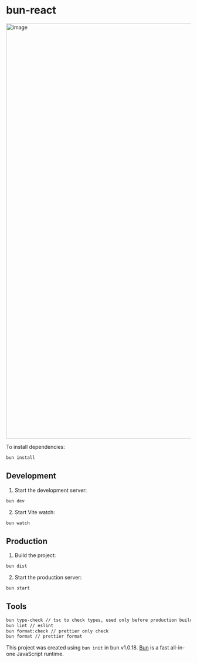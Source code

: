 # bun-react

<img width="1129" alt="image" src="https://github.com/lucasfarias2/bun-react/assets/19575942/c2f82e3b-6c51-45a1-a1be-9b2d7a8aed2a">

To install dependencies:

```bash
bun install
```

## Development

1. Start the development server:

```bash
bun dev
```

2. Start Vite watch:

```bash
bun watch
```

## Production

1. Build the project:

```bash
bun dist
```

2. Start the production server:

```bash
bun start
```

## Tools

```bash
bun type-check // tsc to check types, used only before production build
bun lint // eslint
bun format:check // prettier only check
bun format // prettier format
```

This project was created using `bun init` in bun v1.0.18. [Bun](https://bun.sh) is a fast all-in-one JavaScript runtime.
